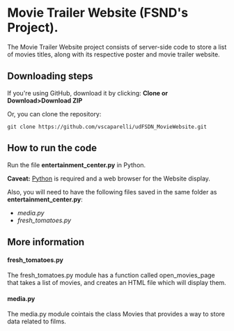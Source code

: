 # Movie Trailer Website (FSND's Project).
The Movie Trailer Website project consists of server-side code to store a list 
of movies titles, along with its respective poster and movie trailer website.

## Downloading steps

If you're using GitHub, download it by clicking: **Clone or Download>Download ZIP** 

Or, you can clone the repository:

`git clone https://github.com/vscaparelli/udFSDN_MovieWebsite.git`

## How to run the code

Run the file **entertainment_center.py** in Python. 

**Caveat:** [Python](https://www.python.org/) is required and a web browser for 
the Website display.

Also, you will need to have the following files saved in the same folder as 
**entertainment_center.py**:

  - *media.py*
  - *fresh_tomatoes.py*

## More information

#### **fresh_tomatoes.py** 
The fresh_tomatoes.py module has a function called open_movies_page that takes 
a list of movies, and creates an HTML file which will display them.

#### **media.py** 
The media.py module cointais the class Movies that provides a way to store 
data related to films.
